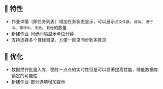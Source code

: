 <!--2024-07-16-->
## 🚀 特性

* 作业详情（即任务列表）增加任务状态显示，可以展示`总文件数`、`成功`、`进行中`、`等待中`、`失败`、`其他`的数量
* 新建作业-同步间隔显示单位分钟
* 支持选择多个目标目录，方便一目录同步到多目录

## 🎨 优化

* 数据攒齐批量入库，牺牲一点点的实时性但是可以显著提高性能，降低数据库锁定的可能性
* 新建作业-部分选项增加提示

